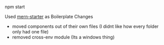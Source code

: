 npm start

Used [mern-starter](https://github.com/Hashnode/mern-starter) as Boilerplate
Changes
- moved components out of their own files (I didnt like how every folder only had one file)
- removed cross-env module (Its a windows thing)
